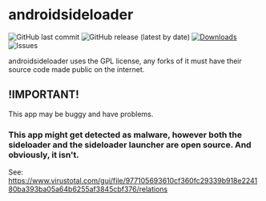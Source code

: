 # androidsideloader
![GitHub last commit](https://img.shields.io/github/last-commit/nerdunit/androidsideloader)
![GitHub release (latest by date)](https://img.shields.io/github/v/release/nerdunit/androidsideloader)
[![Downloads](https://img.shields.io/github/downloads/nerdunit/androidsideloader/total.svg)](https://github.com/nerdunit/androidsideloader/releases)
![Issues](https://img.shields.io/github/issues/nerdunit/androidsideloader)

androidsideloader uses the GPL license, any forks of it must have their source code made public on the internet.

## !IMPORTANT!

This app may be buggy and have problems.

### This app might get detected as malware, however both the sideloader and the sideloader launcher are open source.  And obviously, it isn't.
See:
https://www.virustotal.com/gui/file/977105693610cf360fc29339b918e224180ba393ba05a64b6255af3845cbf376/relations
